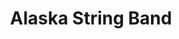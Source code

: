 ---
title: Alaska String Band
url: https://www.facebook.com/alaskastringband/
description: Zahasky Family
category: Other
order: 2
---